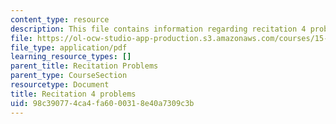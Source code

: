 ```yaml
---
content_type: resource
description: This file contains information regarding recitation 4 problems.
file: https://ol-ocw-studio-app-production.s3.amazonaws.com/courses/15-053-optimization-methods-in-management-science-spring-2013/98c390774ca4fa6000318e40a7309c3b_MIT15_053S13_rec04.pdf
file_type: application/pdf
learning_resource_types: []
parent_title: Recitation Problems
parent_type: CourseSection
resourcetype: Document
title: Recitation 4 problems
uid: 98c39077-4ca4-fa60-0031-8e40a7309c3b
---
```


